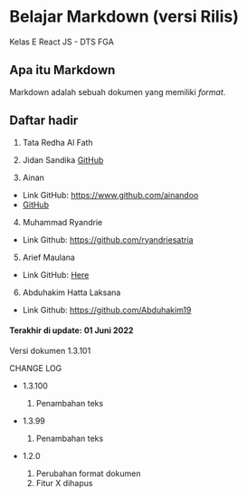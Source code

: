 # Belajar Markdown (versi Rilis)
Kelas E React JS - DTS FGA

## Apa itu Markdown
Markdown adalah sebuah dokumen yang memiliki _format_.

## Daftar hadir
1. Tata Redha Al Fath
2. Jidan Sandika [GitHub](https://www.github.com/jidan-sandika)

3. Ainan
- Link GitHub: https://www.github.com/ainandoo
- [GitHub](https://www.github.com/ainandoo)

4. Muhammad Ryandrie
- Link Github: https://github.com/ryandriesatria

5. Arief Maulana
- Link GitHub: [Here](https://github.com/Kochiyoshi)

6. Abduhakim Hatta Laksana
- Link Github: https://github.com/Abduhakim19

#### Terakhir di update: 01 Juni 2022
Versi dokumen 1.3.101

CHANGE LOG
- 1.3.100
  1. Penambahan teks

- 1.3.99
  1. Penambahan teks

- 1.2.0
  1. Perubahan format dokumen
  2. Fitur X dihapus
